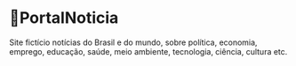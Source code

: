 # 📰PortalNoticia
Site fictício notícias do Brasil e do mundo, sobre política, economia, emprego, educação, saúde, meio ambiente, tecnologia, ciência, cultura etc.
